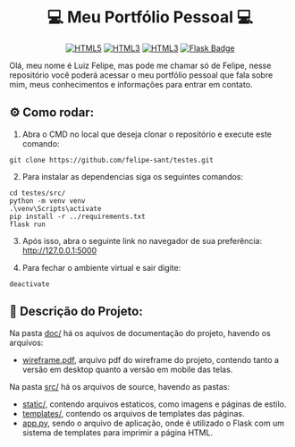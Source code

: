 <div align="center">

# 💻 Meu Portfólio Pessoal 💻

[![HTML5](https://img.shields.io/badge/HTML-E44D26?style=for-the-badge&logo=html5&logoColor=white)](https://sua-url-aqui.com)
[![HTML3](https://img.shields.io/badge/CSS-264DE4?&style=for-the-badge&logo=css3&logoColor=white)](https://sua-url-aqui.com)
[![HTML3](https://img.shields.io/badge/Python-2973A1?style=for-the-badge&logo=python&logoColor=white)](https://sua-url-aqui.com)
[![Flask Badge](https://img.shields.io/badge/Flask-000000?style=for-the-badge&logo=flask&logoColor=white)](https://sua-url-aqui.com)

</div>

Olá, meu nome é Luiz Felipe, mas pode me chamar só de Felipe, nesse repositório você poderá acessar o meu portfólio pessoal que fala sobre mim, meus conhecimentos e informações para entrar em contato.

## ⚙️ Como rodar:

1. Abra o CMD no local que deseja clonar o repositório e execute este comando:

```
git clone https://github.com/felipe-sant/testes.git
```

2. Para instalar as dependencias siga os seguintes comandos:

```
cd testes/src/
python -m venv venv
.\venv\Scripts\activate
pip install -r ../requirements.txt
flask run
```

3. Após isso, abra o seguinte link no navegador de sua preferência: http://127.0.0.1:5000

4. Para fechar o ambiente virtual e sair digite:

```
deactivate
```

## 📄 Descrição do Projeto:

Na pasta [doc/](doc/) há os aquivos de documentação do projeto, havendo os arquivos:

- [wireframe.pdf](doc/wireframe.pdf), arquivo pdf do wireframe do projeto, contendo tanto a versão em desktop quanto a versão em mobile das telas.

Na pasta [src/](src/) há os arquivos de source, havendo as pastas:
- [static/](src/static/), contendo arquivos estaticos, como imagens e páginas de estilo.
- [templates/](src/templates/), contendo os arquivos de templates das páginas.
- [app.py](src/app.py), sendo o arquivo de aplicação, onde é utilizado o Flask com um sistema de templates para imprimir a página HTML.
